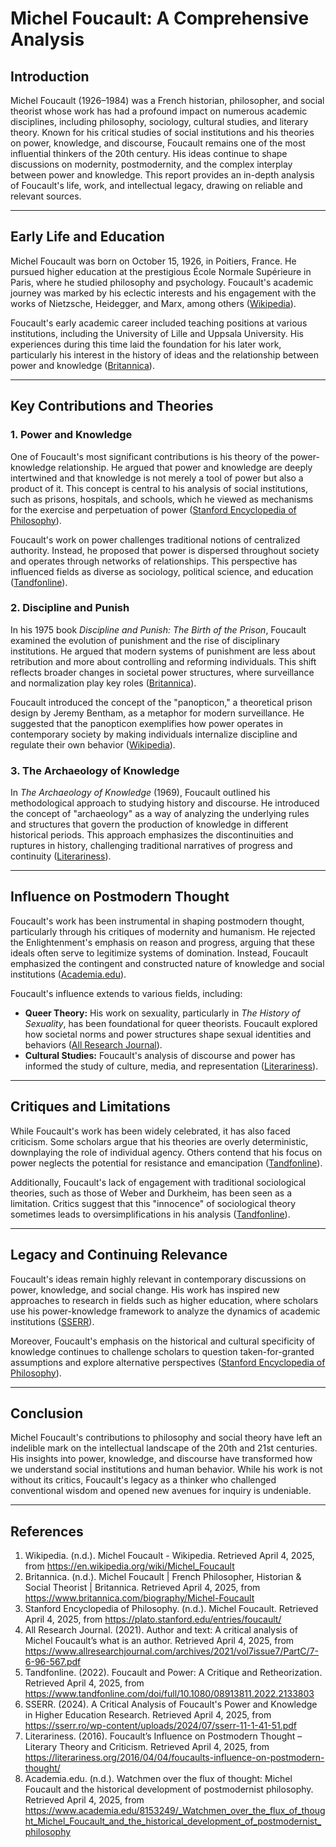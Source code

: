 # Michel Foucault: A Comprehensive Analysis

## Introduction

Michel Foucault (1926–1984) was a French historian, philosopher, and social theorist whose work has had a profound impact on numerous academic disciplines, including philosophy, sociology, cultural studies, and literary theory. Known for his critical studies of social institutions and his theories on power, knowledge, and discourse, Foucault remains one of the most influential thinkers of the 20th century. His ideas continue to shape discussions on modernity, postmodernity, and the complex interplay between power and knowledge. This report provides an in-depth analysis of Foucault's life, work, and intellectual legacy, drawing on reliable and relevant sources.

---

## Early Life and Education

Michel Foucault was born on October 15, 1926, in Poitiers, France. He pursued higher education at the prestigious École Normale Supérieure in Paris, where he studied philosophy and psychology. Foucault's academic journey was marked by his eclectic interests and his engagement with the works of Nietzsche, Heidegger, and Marx, among others ([Wikipedia](https://en.wikipedia.org/wiki/Michel_Foucault)).

Foucault's early academic career included teaching positions at various institutions, including the University of Lille and Uppsala University. His experiences during this time laid the foundation for his later work, particularly his interest in the history of ideas and the relationship between power and knowledge ([Britannica](https://www.britannica.com/biography/Michel-Foucault)).

---

## Key Contributions and Theories

### 1. **Power and Knowledge**

One of Foucault's most significant contributions is his theory of the power-knowledge relationship. He argued that power and knowledge are deeply intertwined and that knowledge is not merely a tool of power but also a product of it. This concept is central to his analysis of social institutions, such as prisons, hospitals, and schools, which he viewed as mechanisms for the exercise and perpetuation of power ([Stanford Encyclopedia of Philosophy](https://plato.stanford.edu/entries/foucault/)).

Foucault's work on power challenges traditional notions of centralized authority. Instead, he proposed that power is dispersed throughout society and operates through networks of relationships. This perspective has influenced fields as diverse as sociology, political science, and education ([Tandfonline](https://www.tandfonline.com/doi/full/10.1080/08913811.2022.2133803)).

### 2. **Discipline and Punish**

In his 1975 book *Discipline and Punish: The Birth of the Prison*, Foucault examined the evolution of punishment and the rise of disciplinary institutions. He argued that modern systems of punishment are less about retribution and more about controlling and reforming individuals. This shift reflects broader changes in societal power structures, where surveillance and normalization play key roles ([Britannica](https://www.britannica.com/biography/Michel-Foucault)).

Foucault introduced the concept of the "panopticon," a theoretical prison design by Jeremy Bentham, as a metaphor for modern surveillance. He suggested that the panopticon exemplifies how power operates in contemporary society by making individuals internalize discipline and regulate their own behavior ([Wikipedia](https://en.wikipedia.org/wiki/Michel_Foucault)).

### 3. **The Archaeology of Knowledge**

In *The Archaeology of Knowledge* (1969), Foucault outlined his methodological approach to studying history and discourse. He introduced the concept of "archaeology" as a way of analyzing the underlying rules and structures that govern the production of knowledge in different historical periods. This approach emphasizes the discontinuities and ruptures in history, challenging traditional narratives of progress and continuity ([Literariness](https://literariness.org/2016/04/04/foucaults-influence-on-postmodern-thought/)).

---

## Influence on Postmodern Thought

Foucault's work has been instrumental in shaping postmodern thought, particularly through his critiques of modernity and humanism. He rejected the Enlightenment's emphasis on reason and progress, arguing that these ideals often serve to legitimize systems of domination. Instead, Foucault emphasized the contingent and constructed nature of knowledge and social institutions ([Academia.edu](https://www.academia.edu/8153249/_Watchmen_over_the_flux_of_thought_Michel_Foucault_and_the_historical_development_of_postmodernist_philosophy)).

Foucault's influence extends to various fields, including:

- **Queer Theory:** His work on sexuality, particularly in *The History of Sexuality*, has been foundational for queer theorists. Foucault explored how societal norms and power structures shape sexual identities and behaviors ([All Research Journal](https://www.allresearchjournal.com/archives/2021/vol7issue7/PartC/7-6-96-567.pdf)).
- **Cultural Studies:** Foucault's analysis of discourse and power has informed the study of culture, media, and representation ([Literariness](https://literariness.org/2016/04/04/foucaults-influence-on-postmodern-thought/)).

---

## Critiques and Limitations

While Foucault's work has been widely celebrated, it has also faced criticism. Some scholars argue that his theories are overly deterministic, downplaying the role of individual agency. Others contend that his focus on power neglects the potential for resistance and emancipation ([Tandfonline](https://www.tandfonline.com/doi/full/10.1080/08913811.2022.2133803)).

Additionally, Foucault's lack of engagement with traditional sociological theories, such as those of Weber and Durkheim, has been seen as a limitation. Critics suggest that this "innocence" of sociological theory sometimes leads to oversimplifications in his analysis ([Tandfonline](https://www.tandfonline.com/doi/full/10.1080/08913811.2022.2133803)).

---

## Legacy and Continuing Relevance

Foucault's ideas remain highly relevant in contemporary discussions on power, knowledge, and social change. His work has inspired new approaches to research in fields such as higher education, where scholars use his power-knowledge framework to analyze the dynamics of academic institutions ([SSERR](https://sserr.ro/wp-content/uploads/2024/07/sserr-11-1-41-51.pdf)).

Moreover, Foucault's emphasis on the historical and cultural specificity of knowledge continues to challenge scholars to question taken-for-granted assumptions and explore alternative perspectives ([Stanford Encyclopedia of Philosophy](https://plato.stanford.edu/entries/foucault/)).

---

## Conclusion

Michel Foucault's contributions to philosophy and social theory have left an indelible mark on the intellectual landscape of the 20th and 21st centuries. His insights into power, knowledge, and discourse have transformed how we understand social institutions and human behavior. While his work is not without its critics, Foucault's legacy as a thinker who challenged conventional wisdom and opened new avenues for inquiry is undeniable.

---

## References

1. Wikipedia. (n.d.). Michel Foucault - Wikipedia. Retrieved April 4, 2025, from https://en.wikipedia.org/wiki/Michel_Foucault
2. Britannica. (n.d.). Michel Foucault | French Philosopher, Historian & Social Theorist | Britannica. Retrieved April 4, 2025, from https://www.britannica.com/biography/Michel-Foucault
3. Stanford Encyclopedia of Philosophy. (n.d.). Michel Foucault. Retrieved April 4, 2025, from https://plato.stanford.edu/entries/foucault/
4. All Research Journal. (2021). Author and text: A critical analysis of Michel Foucault’s what is an author. Retrieved April 4, 2025, from https://www.allresearchjournal.com/archives/2021/vol7issue7/PartC/7-6-96-567.pdf
5. Tandfonline. (2022). Foucault and Power: A Critique and Retheorization. Retrieved April 4, 2025, from https://www.tandfonline.com/doi/full/10.1080/08913811.2022.2133803
6. SSERR. (2024). A Critical Analysis of Foucault's Power and Knowledge in Higher Education Research. Retrieved April 4, 2025, from https://sserr.ro/wp-content/uploads/2024/07/sserr-11-1-41-51.pdf
7. Literariness. (2016). Foucault’s Influence on Postmodern Thought – Literary Theory and Criticism. Retrieved April 4, 2025, from https://literariness.org/2016/04/04/foucaults-influence-on-postmodern-thought/
8. Academia.edu. (n.d.). Watchmen over the flux of thought: Michel Foucault and the historical development of postmodernist philosophy. Retrieved April 4, 2025, from https://www.academia.edu/8153249/_Watchmen_over_the_flux_of_thought_Michel_Foucault_and_the_historical_development_of_postmodernist_philosophy